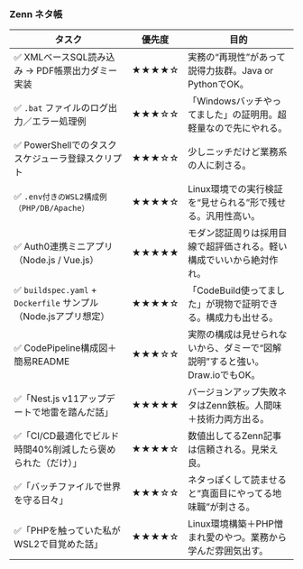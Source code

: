 ### Zenn ネタ帳

| タスク                               | 優先度   | 目的                                   |
| --------------------------------- | ----- | ------------------------------------ |
| ✅ XMLベースSQL読み込み → PDF帳票出力ダミー実装    | ★★★★☆ | 実務の“再現性”があって説得力抜群。Java or PythonでOK。 |
| ✅ `.bat` ファイルのログ出力／エラー処理例         | ★★★☆☆ | 「Windowsバッチやってました」の証明用。超軽量なので先にやれる。  |
| ✅ PowerShellでのタスクスケジューラ登録スクリプト    | ★★★☆☆ | 少しニッチだけど業務系の人に刺さる。                   |
| ✅ `.env付きのWSL2構成例（PHP/DB/Apache）` | ★★★★☆ | Linux環境での実行検証を“見せられる”形で残せる。汎用性高い。    |
| ✅ Auth0連携ミニアプリ（Node.js / Vue.js）  | ★★★★★ | モダン認証周りは採用目線で超評価される。軽い構成でいいから絶対作れ。   |
| ✅ `buildspec.yaml` + `Dockerfile` サンプル（Node.jsアプリ想定） | ★★★★☆ | 「CodeBuild使ってました」が現物で証明できる。構成力も出せる。          |
| ✅ CodePipeline構成図＋簡易README                           | ★★★☆☆ | 実際の構成は見せられないから、ダミーで“図解説明”すると強い。Draw\.ioでもOK。 |
| ✅「Nest.js v11アップデートで地雷を踏んだ話」       | ★★★★★ | バージョンアップ失敗ネタはZenn鉄板。人間味＋技術力両方出る。   |
| ✅「CI/CD最適化でビルド時間40%削減したら褒められた（だけ）」 | ★★★★☆ | 数値出してるZenn記事は信頼される。見栄え良。           |
| ✅「バッチファイルで世界を守る日々」                 | ★★★☆☆ | ネタっぽくして読ませると“真面目にやってる地味職”が刺さる。     |
| ✅「PHPを触っていた私がWSL2で目覚めた話」           | ★★★★☆ | Linux環境構築＋PHP憎まれ愛のやつ。業務から学んだ雰囲気出す。 |

